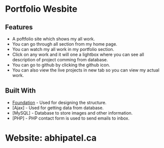 # Portfolio Wesbite

## Features
* A poftfolio site which shows my all work. 
* You can go through all section from my home page. 
* You can watch my all work in my portfolio section. 
* Click on any work and it will one a lightbox where you can see all description of project comming from database.
* You can go to github by clicking the github icon. 
* You can also view the live projects in new tab so you can view my actual work.


## Built With

* [Foundation](https://foundation.zurb.com/) - Used for designing the structure.
* [Ajax] - Used for getting data from database.
* [MySQL] - Database to store images and other information.
* [PHP] - PHP contact form is used to send emails to inbox.


# Website: abhipatel.ca
